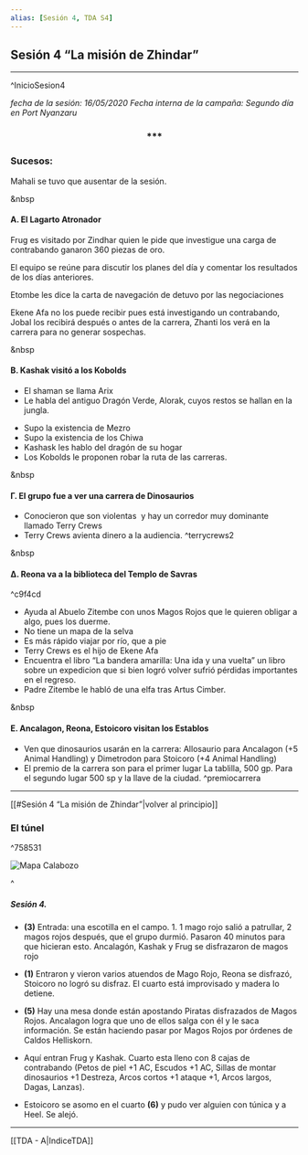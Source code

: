 ```yaml
---
alias: [Sesión 4, TDA S4]
---
```


## Sesión 4 “La misión de Zhindar”

---

^InicioSesion4

*fecha de la sesión: 16/05/2020
Fecha interna de la campaña: Segundo día en Port Nyanzaru*

<div align='center'>
   <h3> *** </h3>
</div>

### Sucesos:

Mahali se tuvo que ausentar de la sesión.

&nbsp

#### &Alpha;. El Lagarto Atronador

Frug es visitado por Zindhar quien le pide que investigue una carga de contrabando ganaron 360 piezas de oro.

El equipo se reúne para discutir los planes del día y comentar los resultados de los días anteriores.

Etombe les dice la carta de navegación de detuvo por las negociaciones
    
Ekene Afa no los puede recibir pues está investigando un contrabando, Jobal los recibirá después o antes de la carrera, Zhanti los verá en la carrera para no generar sospechas.

&nbsp

#### &Beta;. Kashak visitó a los Kobolds

+ El shaman se llama Arix  
+ Le habla del antiguo Dragón Verde, Alorak, cuyos restos se hallan en la jungla.  
- Supo la existencia de Mezro
- Supo la existencia de los Chiwa
- Kashask les hablo del dragón de su hogar
- Los Kobolds le proponen robar la ruta de las carreras.

&nbsp

#### &Gamma;. El grupo fue a ver una carrera de Dinosaurios
- Conocieron que son violentas  y hay un corredor muy dominante llamado Terry Crews 
- Terry Crews avienta dinero a la audiencia.
^terrycrews2

&nbsp

#### &Delta;. Reona va a la biblioteca del Templo de Savras

^c9f4cd
- Ayuda al Abuelo Zitembe con unos Magos Rojos que le quieren obligar a algo, pues los duerme.
- No tiene un mapa de la selva
- Es más rápido viajar por río, que a pie
- Terry Crews es el hijo de Ekene Afa
- Encuentra el libro “La bandera amarilla: Una ida y una vuelta” un libro sobre un expedicion que si bien logró volver sufrió pérdidas importantes en el regreso.
- Padre Zitembe le habló de una elfa tras Artus Cimber.

&nbsp

#### &Epsilon;. Ancalagon, Reona, Estoicoro visitan los Establos
- Ven que dinosaurios usarán en la carrera: Allosaurio para Ancalagon (+5 Animal Handling) y Dimetrodon para Stoicoro (+4 Animal Handling)
- El premio de la carrera son para el primer lugar La tablilla, 500 gp. Para el segundo lugar 500 sp y la llave de la ciudad.
^premiocarrera

---

[[#Sesión 4 “La misión de Zhindar”|volver al principio]]

### El túnel

^758531

![Mapa Calabozo](https://lh5.googleusercontent.com/JsxakEBmS1SWUQbMUvnURfYf7nlSycNdv5NbMlRHo1BUGJOPvxZ2tQwvBLKxGjA2phd2m2_grdLD_WgVgUXaIcL9IRlXmZxK3Z4C-HxRQSGS5NzapwVOs6XKC7BLL52qFyt9_n0f)

^

##### Sesión 4.
-  **(3)** Entrada: una escotilla en el campo. 1. 1 mago rojo salió a patrullar, 2 magos rojos después, que el grupo durmió. Pasaron 40 minutos para que hicieran esto. Ancalagón, Kashak y Frug se disfrazaron de magos rojo

- **(1)** Entraron y vieron varios atuendos de Mago Rojo, Reona se disfrazó, Stoicoro no logró su disfraz. El cuarto está improvisado y madera lo detiene.  

- **(5)** Hay una mesa donde están apostando Piratas disfrazados de Magos Rojos. Ancalagon logra que uno de ellos salga con él y le saca información. Se están haciendo pasar por Magos Rojos por órdenes de Caldos Helliskorn.

- Aquí entran Frug y Kashak. Cuarto esta lleno con 8 cajas de contrabando (Petos de piel +1 AC, Escudos +1 AC, Sillas de montar dinosaurios +1 Destreza, Arcos cortos +1 ataque +1, Arcos largos, Dagas, Lanzas).

- Estoicoro se asomo en el cuarto **(6)** y pudo ver alguien con túnica y a Heel. Se alejó.

---

[[TDA - A|IndiceTDA]]
